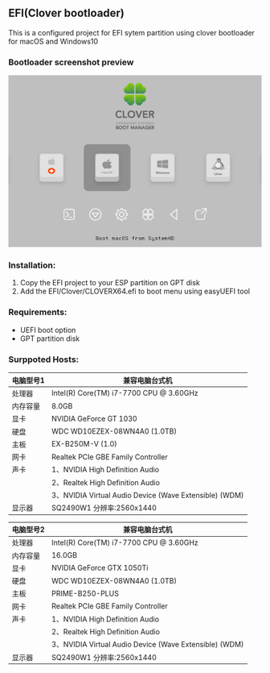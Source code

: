 EFI(Clover bootloader)
------
This is a configured project for EFI sytem partition using clover bootloader for macOS and Windows10

### Bootloader screenshot preview
![BootLoader](CLOVER/themes/embedded/screenshot.png)  

### Installation:
1. Copy the EFI project to your ESP partition on GPT disk
2. Add the EFI/Clover/CLOVERX64.efi to boot menu using easyUEFI tool

### Requirements:
- UEFI boot option
- GPT partition disk

### Surppoted Hosts:

电脑型号1 | 兼容电脑台式机
-|-
处理器   | Intel(R) Core(TM) i7-7700 CPU @ 3.60GHz
内存容量 | 8.0GB
显卡    |  NVIDIA GeForce GT 1030
硬盘    |  WDC WD10EZEX-08WN4A0 (1.0TB)
主板    |  EX-B250M-V (1.0)
网卡    |  Realtek PCIe GBE Family Controller
声卡    | 1、NVIDIA High Definition Audio  
|      | 2、Realtek High Definition Audio
|      | 3、NVIDIA Virtual Audio Device (Wave Extensible) (WDM)
显示器  | SQ2490W1  分辨率:2560x1440  
  
电脑型号2 | 兼容电脑台式机
-|-
处理器   | Intel(R) Core(TM) i7-7700 CPU @ 3.60GHz
内存容量 | 16.0GB
显卡    |  NVIDIA GeForce GTX 1050Ti
硬盘    |  WDC WD10EZEX-08WN4A0 (1.0TB)
主板    |  PRIME-B250-PLUS
网卡    |  Realtek PCIe GBE Family Controller
声卡    | 1、NVIDIA High Definition Audio  
|      | 2、Realtek High Definition Audio
|      | 3、NVIDIA Virtual Audio Device (Wave Extensible) (WDM)
显示器  | SQ2490W1  分辨率:2560x1440

